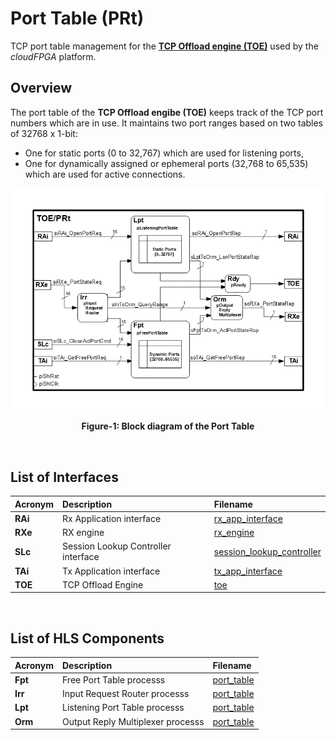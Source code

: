 # Port Table (PRt)

TCP port table management for the **[TCP Offload engine (TOE)](https://github.com/cloudFPGA/cFDK/blob/main/DOC/NTS/./TOE.md)** used by the *cloudFPGA* platform. 

## Overview
The port table of the **TCP Offload engibe (TOE)** keeps track of the TCP port numbers which are in use. It maintains two port ranges based on two tables of 32768 x 1-bit:
  - One for static ports (0 to 32,767) which are used for listening ports,
  - One for dynamically assigned or ephemeral ports (32,768 to 65,535) which are used for active connections.

![Block diagram of the TOE/PRt](https://github.com/cloudFPGA/cFDK/blob/main/DOC/NTS/./images/Fig-TOE-PRt-Structure.bmp?raw=true#center)
<p align="center"><b>Figure-1: Block diagram of the Port Table</b></p>
<br>

## List of Interfaces

| Acronym         | Description                                           | Filename
|:----------------|:------------------------------------------------------|:--------------
|  **RAi**        | Rx Application interface                              | [rx_app_interface](../../SRA/LIB/SHELL/LIB/hls/toe/src/rx_app_interface/rx_app_interface.cpp)
|  **RXe**        | RX engine                                             | [rx_engine](../../SRA/LIB/SHELL/LIB/hls/toe/src/rx_engine/src/rx_engine.cpp)
|  **SLc**        | Session Lookup Controller interface                   | [session_lookup_controller](../../SRA/LIB/SHELL/LIB/hls/toe/src/session_lookup_controller/session_lookup_controller.cpp)
|  **TAi**        | Tx Application interface                              | [tx_app_interface](../../SRA/LIB/SHELL/LIB/hls/toe/src/tx_app_interface/tx_app_interface.cpp)
|  **TOE**        | TCP Offload Engine                                    | [toe](../../SRA/LIB/SHELL/LIB/hls/toe/src/toe.cpp)
<br>

## List of HLS Components

| Acronym         | Description                                           | Filename
|:----------------|:------------------------------------------------------|:--------------
| **Fpt**         | Free Port Table processs                              | [port_table](../../SRA/LIB/SHELL/LIB/hls/toe/src/port_table/port_table.cpp)
| **Irr**         | Input Request Router processs                         | [port_table](../../SRA/LIB/SHELL/LIB/hls/toe/src/port_table/port_table.cpp)
| **Lpt**         | Listening Port Table processs                         | [port_table](../../SRA/LIB/SHELL/LIB/hls/toe/src/port_table/port_table.cpp)
| **Orm**         | Output Reply Multiplexer processs                     | [port_table](../../SRA/LIB/SHELL/LIB/hls/toe/src/port_table/port_table.cpp)

<br>
